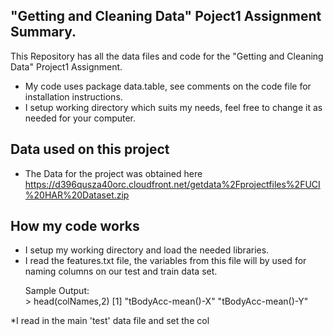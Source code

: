 
## "Getting and Cleaning Data" Poject1 Assignment Summary.

This Repository has all the data files and code for the "Getting and Cleaning Data" Project1 Assignment.

* My code uses package data.table, see comments on the code file for installation instructions.
* I setup working directory which suits my needs, feel free to change it as needed for your computer.

## Data used on this project

* The Data for the project was obtained here https://d396qusza40orc.cloudfront.net/getdata%2Fprojectfiles%2FUCI%20HAR%20Dataset.zip 

## How my code works

* I setup my working directory and load the needed libraries.
* I read the features.txt file, the variables from this file will by used for naming columns on our test and train data set.
	<p>
	Sample Output:<br />
	> head(colNames,2)
	[1] "tBodyAcc-mean()-X" "tBodyAcc-mean()-Y"
	</p>
*I read in the main 'test' data file and set the col




